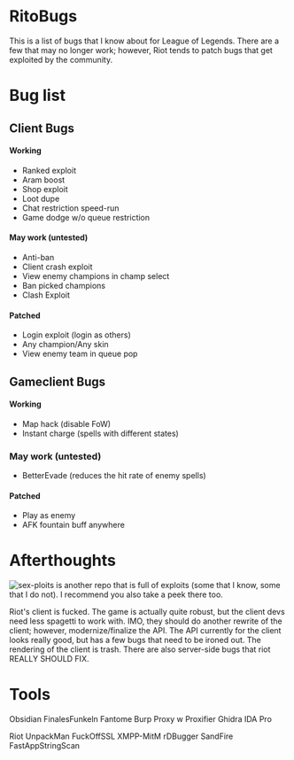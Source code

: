 # RitoBugs
This is a list of bugs that I know about for League of Legends.  There are a few that may no longer work; however, Riot tends to patch bugs that get exploited by the community. 

# Bug list
## Client Bugs
#### Working
- Ranked exploit
- Aram boost
- Shop exploit
- Loot dupe
- Chat restriction speed-run
- Game dodge w/o queue restriction

#### May work (untested)
- Anti-ban
- Client crash exploit
- View enemy champions in champ select
- Ban picked champions
- Clash Exploit

#### Patched
- Login exploit (login as others)
- Any champion/Any skin
- View enemy team in queue pop

## Gameclient Bugs
#### Working
- Map hack (disable FoW)
- Instant charge (spells with different states)

### May work (untested)
- BetterEvade (reduces the hit rate of enemy spells)

#### Patched
- Play as enemy
- AFK fountain buff anywhere

# Afterthoughts
![sex-ploits](https://github.com/vperpl/sex-ploits) is another repo that is full of exploits (some that I know, some that I do not). I recommend you also take a peek there too.

Riot's client is fucked. The game is actually quite robust, but the client devs need less spagetti to work with. IMO, they should do another rewrite of the client; however, modernize/finalize the API. The API currently for the client looks really good, but has a few bugs that need to be ironed out. The rendering of the client is trash. There are also server-side bugs that riot REALLY SHOULD FIX.

# Tools
Obsidian
FinalesFunkeln
Fantome
Burp Proxy w Proxifier
Ghidra
IDA Pro

Riot UnpackMan
FuckOffSSL
XMPP-MitM
rDBugger
SandFire
FastAppStringScan
